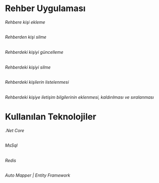 # Rehber Uygulaması 

###### Rehbere kişi ekleme
###### Rehberden kişi silme
###### Rehberdeki kişiyi güncelleme
###### Rehberdeki kişiyi silme
###### Rehberdeki kişilerin listelenmesi
###### Rehberdeki kişiye iletişim bilgilerinin eklenmesi, kaldırılması ve sıralanması

# Kullanılan Teknolojiler
###### .Net Core 
###### MsSql
###### Redis
###### Auto Mapper | Entity Framework 
